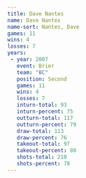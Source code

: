 ```yaml
---
title: Dave Nantes
name: Dave Nantes
name-sort: Nantes, Dave
games: 11
wins: 4
losses: 7
years:
 - year: 2007
   event: Brier
   team: "BC"
   position: Second
   games: 11
   wins: 4
   losses: 7
   inturn-total: 93
   inturn-percent: 75
   outturn-total: 117
   outturn-percent: 79
   draw-total: 113
   draw-percent: 76
   takeout-total: 97
   takeout-percent: 80
   shots-total: 210
   shots-percent: 78
---
```

